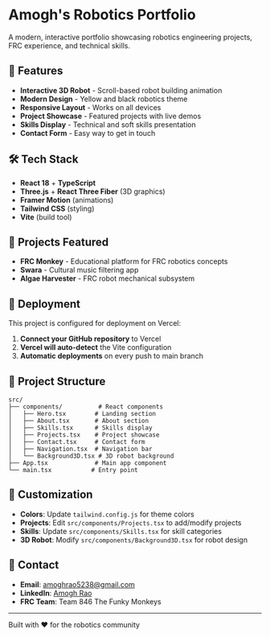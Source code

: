 # Amogh's Robotics Portfolio

A modern, interactive portfolio showcasing robotics engineering projects, FRC experience, and technical skills.

## 🚀 Features

- **Interactive 3D Robot** - Scroll-based robot building animation
- **Modern Design** - Yellow and black robotics theme
- **Responsive Layout** - Works on all devices
- **Project Showcase** - Featured projects with live demos
- **Skills Display** - Technical and soft skills presentation
- **Contact Form** - Easy way to get in touch

## 🛠️ Tech Stack

- **React 18** + **TypeScript**
- **Three.js** + **React Three Fiber** (3D graphics)
- **Framer Motion** (animations)
- **Tailwind CSS** (styling)
- **Vite** (build tool)

## 🎯 Projects Featured

- **FRC Monkey** - Educational platform for FRC robotics concepts
- **Swara** - Cultural music filtering app
- **Algae Harvester** - FRC robot mechanical subsystem

## 🚀 Deployment

This project is configured for deployment on Vercel:

1. **Connect your GitHub repository** to Vercel
2. **Vercel will auto-detect** the Vite configuration
3. **Automatic deployments** on every push to main branch

## 📁 Project Structure

```
src/
├── components/          # React components
│   ├── Hero.tsx        # Landing section
│   ├── About.tsx       # About section
│   ├── Skills.tsx      # Skills display
│   ├── Projects.tsx    # Project showcase
│   ├── Contact.tsx     # Contact form
│   ├── Navigation.tsx  # Navigation bar
│   └── Background3D.tsx # 3D robot background
├── App.tsx             # Main app component
└── main.tsx           # Entry point
```

## 🎨 Customization

- **Colors**: Update `tailwind.config.js` for theme colors
- **Projects**: Edit `src/components/Projects.tsx` to add/modify projects
- **Skills**: Update `src/components/Skills.tsx` for skill categories
- **3D Robot**: Modify `src/components/Background3D.tsx` for robot design

## 📧 Contact

- **Email**: amoghrao5238@gmail.com
- **LinkedIn**: [Amogh Rao](https://www.linkedin.com/in/amogh-rao-17725726b/)
- **FRC Team**: Team 846 The Funky Monkeys

---

Built with ❤️ for the robotics community
